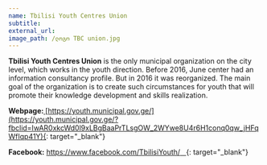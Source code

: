 ```yaml
---
name: Tbilisi Youth Centres Union
subtitle:
external_url:
image_path: /ლოგო TBC union.jpg
---
```


**Tbilisi Youth Centres Union** is the only municipal organization on the city level, which works in the youth direction. Before 2016, June center had an information consultancy profile. But in 2016 it was reorganized. The main goal of the organization is to create such circumstances for youth that will promote their knowledge development and skills realization.

**Webpage:[ ](https://youth.municipal.gov.ge/?fbclid=IwAR0xkcWd0l9xLBgBaaPrTLsgOW_2WYwe8U4r6H1conq0qw_jHFqWfIqp41Y)**[https://youth.municipal.gov.ge/](https://youth.municipal.gov.ge/?fbclid=IwAR0xkcWd0l9xLBgBaaPrTLsgOW_2WYwe8U4r6H1conq0qw_jHFqWfIqp41Y){: target="_blank"}

**Facebook:** [https://www.facebook.com/TbilisiYouth/ &nbsp;&nbsp;](https://www.facebook.com/TbilisiYouth/){: target="_blank"}